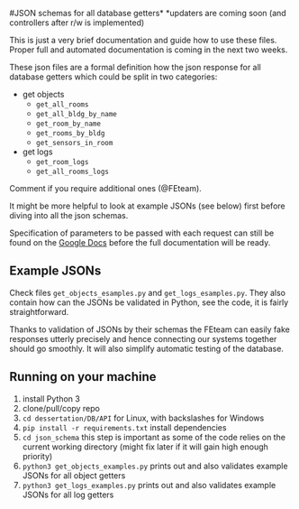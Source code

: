 #JSON schemas for all database getters*
*updaters are coming soon (and controllers after r/w is implemented)

This is just a very brief documentation and guide how to use these files.
Proper full and automated documentation is coming in the next two weeks. 

These json files are a formal definition how the json response for all database getters
which could be split in two categories:
- get objects
    - `get_all_rooms`
    - `get_all_bldg_by_name`
    - `get_room_by_name`
    - `get_rooms_by_bldg`
    - `get_sensors_in_room`
- get logs
    - `get_room_logs`
    - `get_all_rooms_logs`
    
Comment if you require additional ones (@FEteam).

It might be more helpful to look at example JSONs (see below) first before diving into all the json schemas.

Specification of parameters to be passed with each request can still be found on the
[Google Docs](https://docs.google.com/document/d/1-XQUulxJPJ9V1QXaj2i28rf5m-onb_xkvA3rmhaJbPU/edit?usp=sharing)
before the full documentation will be ready.

## Example JSONs

Check files `get_objects_esamples.py` and `get_logs_esamples.py`.
They also contain how can the JSONs be validated in Python, see the code,
it is fairly straightforward. 

Thanks to validation of JSONs by their schemas the FEteam can easily fake responses utterly precisely
and hence connecting our systems together should go smoothly.
It will also simplify automatic testing of the database.

## Running on your machine
1. install Python 3
1. clone/pull/copy repo
1. `cd dessertation/DB/API` for Linux, with backslashes for Windows
1. `pip install -r requirements.txt` install dependencies
1. `cd json_schema` this step is important as some of the code relies on the current working directory
(might fix later if it will gain high enough priority)
1. `python3 get_objects_examples.py` prints out and also validates example JSONs for all object getters
1. `python3 get_logs_examples.py` prints out and also validates example JSONs for all log getters

